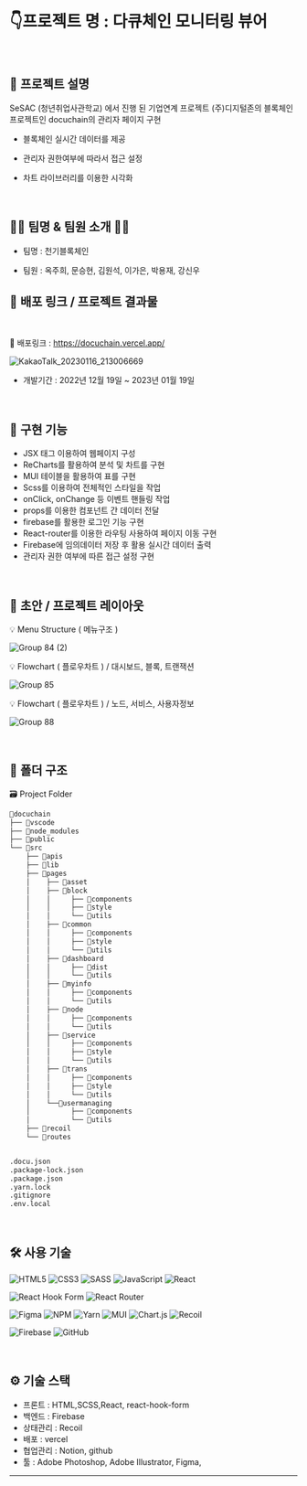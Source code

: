 # 👇프로젝트 명 : 다큐체인 모니터링 뷰어
<br />

## 📌 프로젝트 설명

SeSAC (청년취업사관학교) 에서 진행 된 기업연계 프로젝트 (주)디지털존의 블록체인 프로젝트인 docuchain의 관리자 페이지 구현



- 블록체인 실시간 데이터를 제공 <br>

- 관리자 권한여부에 따라서 접근 설정

- 차트 라이브러리를 이용한 시각화


<br />

## 👩‍💻 팀명 & 팀원 소개 👨‍💻

- 팀명 : 천기블록체인

- 팀원 : 옥주희, 문승현, 김원석, 이가은, 박용재, 강신우

## 🔗 배포 링크 / 프로젝트 결과물

<br>

📌 배포링크 : https://docuchain.vercel.app/

![KakaoTalk_20230116_213006669](https://user-images.githubusercontent.com/47172522/212785102-ee4ac283-a701-4412-bf56-c77df9ce2b92.gif)

- 개발기간 : 2022년 12월 19일 ~ 2023년 01월 19일

<br>

##  📌 구현 기능
- JSX 태그 이용하여 웹페이지 구성
- ReCharts를 활용하여 분석 및 차트를 구현
- MUI 테이블을 활용하여 표를 구현
- Scss를 이용하여 전체적인 스타일을 작업
- onClick, onChange 등 이벤트 핸들링 작업
- props를 이용한 컴포넌트 간 데이터 전달
- firebase를 활용한 로그인 기능 구현
- React-router를 이용한 라우팅 사용하여 페이지 이동 구현
- Firebase에 임의데이터 저장 후 활용 실시간 데이터 출력
- 관리자 권한 여부에 따른 접근 설정 구현

<br>

## 📑 초안 / 프로젝트 레이아웃

💡 Menu Structure ( 메뉴구조 )

![Group 84 (2)](https://user-images.githubusercontent.com/47172522/212784521-92486105-86b2-4d1b-acee-88eccb3025e0.jpg)

💡 Flowchart ( 플로우차트 ) / 대시보드, 블록, 트랜잭션

![Group 85](https://user-images.githubusercontent.com/47172522/212784787-b66d87c3-afb9-42f0-b9c7-9e24b593a438.jpg)

💡 Flowchart ( 플로우차트 ) / 노드, 서비스, 사용자정보

![Group 88](https://user-images.githubusercontent.com/47172522/212784984-51a556fd-db29-4f57-935a-b1a3dc992f3f.jpg)

<br>

## 📁 폴더 구조

🗃 Project Folder

```bash
📁docuchain
├── 📁vscode
├── 📁node_modules
├── 📁public
└── 📁src
    ├── 📁apis
    ├── 📁lib
    ├── 📁pages
    │    ├── 📁asset
    │    ├── 📁block
    │    │     ├── 📁components
    │    │     ├── 📁style
    │    │     └── 📁utils
    │    ├── 📁common
    │    │     ├── 📁components
    │    │     ├── 📁style
    │    │     └── 📁utils
    │    ├── 📁dashboard
    │    │     ├── 📁dist
    │    │     └── 📁utils
    │    ├── 📁myinfo
    │    │     ├── 📁components
    │    │     └── 📁utils
    │    ├── 📁node
    │    │     ├── 📁components
    │    │     └── 📁utils
    │    ├── 📁service
    │    │     ├── 📁components
    │    │     ├── 📁style
    │    │     └── 📁utils
    │    ├── 📁trans
    │    │     ├── 📁components
    │    │     ├── 📁style
    │    │     └── 📁utils
    │    └──📁usermanaging
    │          ├── 📁components
    │          └── 📁utils
    ├── 📁recoil
    └── 📁routes


.docu.json
.package-lock.json
.package.json
.yarn.lock
.gitignore
.env.local
```

<br>

## 🛠 사용 기술

![HTML5](https://img.shields.io/badge/html5-%23E34F26.svg?style=for-the-badge&logo=html5&logoColor=white)
![CSS3](https://img.shields.io/badge/css3-%231572B6.svg?style=for-the-badge&logo=css3&logoColor=white)
![SASS](https://img.shields.io/badge/SASS-hotpink.svg?style=for-the-badge&logo=SASS&logoColor=white)
![JavaScript](https://img.shields.io/badge/javascript-%23323330.svg?style=for-the-badge&logo=javascript&logoColor=%23F7DF1E)
![React](https://img.shields.io/badge/react-%2320232a.svg?style=for-the-badge&logo=react&logoColor=%2361DAFB)

![React Hook Form](https://img.shields.io/badge/React%20Hook%20Form-%23EC5990.svg?style=for-the-badge&logo=reacthookform&logoColor=white)
![React Router](https://img.shields.io/badge/React_Router-CA4245?style=for-the-badge&logo=react-router&logoColor=white)

![Figma](https://img.shields.io/badge/figma-%23F24E1E.svg?style=for-the-badge&logo=figma&logoColor=white)
![NPM](https://img.shields.io/badge/NPM-%23000000.svg?style=for-the-badge&logo=npm&logoColor=white)
![Yarn](https://img.shields.io/badge/yarn-%232C8EBB.svg?style=for-the-badge&logo=yarn&logoColor=white)
![MUI](https://img.shields.io/badge/MUI-%230081CB.svg?style=for-the-badge&logo=mui&logoColor=white)
![Chart.js](https://img.shields.io/badge/chart.js-F5788D.svg?style=for-the-badge&logo=chart.js&logoColor=white)
![Recoil](https://img.shields.io/badge/Recoil-black.svg?style=for-the-badge&logo=Recoil&logoColor=white)

![Firebase](https://img.shields.io/badge/firebase-%23039BE5.svg?style=for-the-badge&logo=firebase)
![GitHub](https://img.shields.io/badge/github-%23121011.svg?style=for-the-badge&logo=github&logoColor=white)

<br />

## ⚙ 기술 스택

- 프론트 : HTML,SCSS,React, react-hook-form
- 백엔드 : Firebase
- 상태관리 : Recoil
- 배포 : vercel
- 협업관리 : Notion, github
- 툴 : Adobe Photoshop, Adobe Illustrator, Figma,
<hr />
